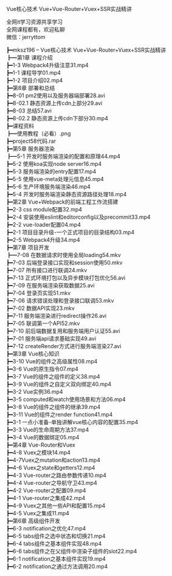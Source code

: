 Vue核心技术 Vue+Vue-Router+Vuex+SSR实战精讲

全网it学习资源共享学习<br>全网课程都有，欢迎私聊<br>微信：jerryttom<br>

┣━mksz196 – Vue核心技术 Vue+Vue-Router+Vuex+SSR实战精讲<br> ┣━第1章 课程介绍<br> ┣━1-3 Webpack4升级注意31.mp4<br> ┣━1-1 课程导学01.mp4<br> ┣━1-2 项目介绍02.mp4<br> ┣━第8章 部署和总结<br> ┣━8-01 pm2使用以及服务器端部署28.avi<br> ┣━8-02.1 静态资源上传cdn上部分29.avi<br> ┣━8-03 总结57.avi<br> ┣━8-02.2 静态资源上传cdn下部分30.mp4<br> ┣━课程资料<br> ┣━使用教程（必看）.png<br> ┣━project58代码.rar<br> ┣━第5章 服务器渲染<br> ┣━5-1 开发时服务端渲染的配置和原理44.mp4<br> ┣━5-2 使用koa实现node server16.mp4<br> ┣━5-3 服务端渲染的entry配置17.mp4<br> ┣━5-5 使用vue-meta处理元信息45.mp4<br> ┣━5-6 生产环境服务端渲染46.mp4<br> ┣━5-4 开发时服务端渲染静态资源路径处理18.mp4<br> ┣━第2章 Vue+Webpack的前端工程工作流搭建<br> ┣━2-3 css module配置32.mp4<br> ┣━2-4 安装使用eslint和editorconfig以及precommit33.mp4<br> ┣━2-2 vue-loader配置04.mp4<br> ┣━2-1 项目目录升级-一个正式项目的目录结构03.mp4<br> ┣━2-5 Webpack4升级34.mp4<br> ┣━第7章 项目开发<br> ┣━7-08 在数据请求时使用全局loading54.mkv<br> ┣━7-03 后端登录接口实现和session使用50.mkv<br> ┣━7-07 所有接口进行联调24.mkv<br> ┣━7-13 正式环境打包以及异步模块打包优化56.avi<br> ┣━7-09 在服务端渲染获取数据25.avi<br> ┣━7-04 登录页实现51.mkv<br> ┣━7-06 请求错误处理和登录接口联调53.mkv<br> ┣━7-02 数据API实现23.mkv<br> ┣━7-11 服务端渲染进行redirect操作26.avi<br> ┣━7-05 联调第一个API52.mkv<br> ┣━7-10 前后端数据复用和服务端用户认证55.avi<br> ┣━7-01 服务端api请求基础实现49.avi<br> ┣━7-12 createRender方式进行服务端渲染27.avi<br> ┣━第3章 Vue核心知识<br> ┣━3-10 Vue的组件之高级属性08.mp4<br> ┣━3-6 Vue的原生指令07.mp4<br> ┣━3-7 Vue的组件之组件的定义38.mp4<br> ┣━3-9 Vue的组件之自定义双向绑定40.mp4<br> ┣━3-2 Vue实例36.mp4<br> ┣━3-5 computed和watch使用场景和方法06.mp4<br> ┣━3-8 Vue的组件之组件的继承39.mp4<br> ┣━3-11 Vue的组件之render function41.mp4<br> ┣━3-1 一点小准备-单独讲解vue核心内容的配置35.mp4<br> ┣━3-3 Vue的生命周期方法37.mp4<br> ┣━3-4 Vue的数据绑定05.mp4<br> ┣━第4章 Vue-Router和Vuex<br> ┣━4-8 Vuex之模块14.mp4<br> ┣━4-7Vuex之mutation和action13.mp4<br> ┣━4-6 Vuex之state和getters12.mp4<br> ┣━4-3 Vue-router之路由参数传递10.mp4<br> ┣━4-4 Vue-router之导航守卫43.mp4<br> ┣━4-2 Vue-router之配置09.mp4<br> ┣━4-1 Vue-router之集成42.mp4<br> ┣━4-9 Vuex之其他一些API和配置15.mp4<br> ┣━4-5 Vuex之集成11.mp4<br> ┣━第6章 高级组件开发<br> ┣━6-3 notification之优化47.mp4<br> ┣━6-5 tabs组件之选中状态和切换21.mp4<br> ┣━6-4 tabs组件之基本组件实现48.mp4<br> ┣━6-6 tabs组件之在父组件中渲染子组件的slot22.mp4<br> ┣━6-1 notification之基本组件实现19.mp4<br> ┣━6-2 notification之通过方法调用20.mp4
